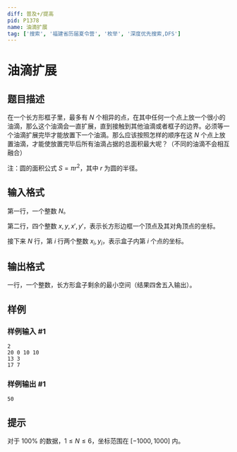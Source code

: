 ```yaml
---
diff: 普及+/提高
pid: P1378
name: 油滴扩展
tag: ['搜索', '福建省历届夏令营', '枚举', '深度优先搜索,DFS']
---
```

# 油滴扩展
## 题目描述

在一个长方形框子里，最多有 $N$ 个相异的点，在其中任何一个点上放一个很小的油滴，那么这个油滴会一直扩展，直到接触到其他油滴或者框子的边界。必须等一个油滴扩展完毕才能放置下一个油滴。那么应该按照怎样的顺序在这 $N$ 个点上放置油滴，才能使放置完毕后所有油滴占据的总面积最大呢？（不同的油滴不会相互融合）

注：圆的面积公式 $S = \pi r^2$，其中 $r$ 为圆的半径。
## 输入格式

第一行，一个整数 $N$。

第二行，四个整数 $x, y, x', y'$，表示长方形边框一个顶点及其对角顶点的坐标。

接下来 $N$ 行，第 $i$ 行两个整数 $x_i, y_i$，表示盒子内第 $i$ 个点的坐标。
## 输出格式

一行，一个整数，长方形盒子剩余的最小空间（结果四舍五入输出）。
## 样例

### 样例输入 #1
```
2
20 0 10 10
13 3
17 7

```
### 样例输出 #1
```
50

```
## 提示

对于 $100\%$ 的数据，$1 \le N \le 6$，坐标范围在 $[-1000, 1000]$ 内。
